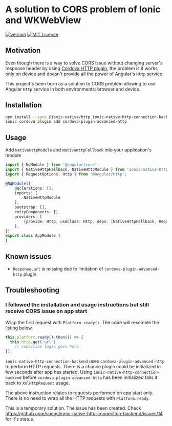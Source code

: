 # A solution to CORS problem of Ionic and WKWebView

[![version](https://img.shields.io/npm/v/ionic-native-http-connection-backend.svg?style=flat-square)](http://npm.im/ionic-native-http-connection-backend)
[![MIT License](https://img.shields.io/npm/l/component-library.svg?style=flat-square)](http://opensource.org/licenses/MIT)

## Motivation

Even though there is a way to solve CORS issue without changing server's response header by using [Cordova HTTP plugin](https://ionicframework.com/docs/native/http/), the problem is it works only on device and doesn't provide all the power of Angular's `Http` service.

This project's been born as a solution to CORS problem allowing to use Angular `Http` service in both environments: browser and device.

## Installation

```bash
npm install --save @ionic-native/http ionic-native-http-connection-backend
ionic cordova plugin add cordova-plugin-advanced-http
```

## Usage

Add `NativeHttpModule` and `NativeHttpFallback` into your application's module

```typescript
import { NgModule } from '@angular/core';
import { NativeHttpFallback, NativeHttpModule } from 'ionic-native-http-connection-backend';
import { RequestOptions, Http } from '@angular/http';

@NgModule({
    declarations: [],
    imports: [
        NativeHttpModule
    ],
    bootstrap: [],
    entryComponents: [],
    providers: [
        {provide: Http, useClass: Http, deps: [NativeHttpFallback, RequestOptions]}
    ],
})
export class AppModule {
}
```

## Known issues

* `Response.url` is missing due to limitation of `cordova-plugin-advanced-http` plugin

## Troubleshooting

### I followed the installation and usage instructions but still receive CORS issue on app start

Wrap the first request with `Platform.ready()`. The code will resemble the listing below.

```typescript
this.platform.ready().then(() => {
  this.http.get('url')
    // subscribe logic goes here
});
```

`ionic-native-http-connection-backend` uses `cordova-plugin-advanced-http` to perform HTTP requests. There is a chance plugin could be initialized in few seconds after app has started. Using `ionic-native-http-connection-backend` before `cordova-plugin-advanced-http` has been initialized falls it back to `XmlHttpRequest` usage.

The above instruction relates to requests performed on app start only. There is no need to wrap all the HTTP requests with `Platform.ready`.

This is a temporary solution. The issue has been created. Check https://github.com/sneas/ionic-native-http-connection-backend/issues/14 for it's status.